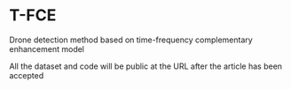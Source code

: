 # T-FCE
Drone detection method based on time-frequency complementary enhancement model

All the dataset and code will be public at the URL after the article has been accepted
